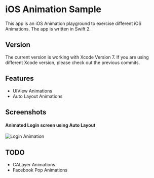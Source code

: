 iOS Animation Sample
============

This app is an iOS Animation playground to exercise different iOS Animations. The app is written in Swift 2.

## Version
The current version is working with Xcode Version 7. If you are using different Xcode version, please check out the previous commits.

## Features
* UIView Animations
* Auto Layout Animations



## Screenshots
#### Animated Login screen using Auto Layout
![Login Animation](https://raw.githubusercontent.com/JakeLin/iOSAnimationSample/master/Screenshots/LoginAnimation.gif)




## TODO
* CALayer Animations
* Facebook Pop Animations
